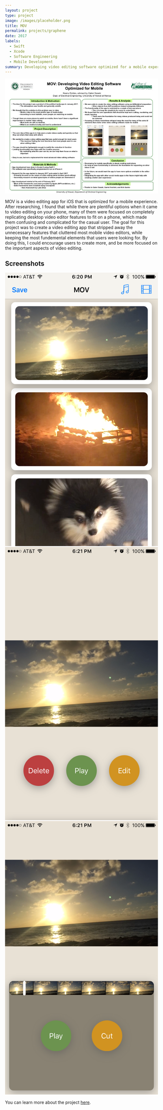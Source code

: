 ```yaml
---
layout: project
type: project
image: /images/placeholder.png
title: MOV
permalink: projects/graphene
date: 2017
labels:
  - Swift
  - Xcode
  - Software Engineering
  - Mobile Development
summary: Developing video editing software optimized for a mobile experience
---
```


<div class="ui fluid rounded images">
  <img class="ui image" src="../images/Slide1.jpg">
</div>

MOV is a video editing app for iOS that is optimized for a mobile experience. After researching, I found that while there are plentiful options when it came to video editing on your phone, many of them were focused on completely replicating desktop video editor features to fit on a phone, which made them confusing and complicated for the casual user. The goal for this project was to create a video editing app that stripped away the unnecessary features that cluttered most mobile video editors, while keeping the most fundemental elements that users were looking for. By doing this, I could encourage users to create more, and be more focused on the important aspects of video editing.

<h2>Screenshots</h2>
<div class="ui small rounded images">
  <img class="ui image" src="../images/mov1.PNG">
  <img class="ui image" src="../images/mov2.PNG">
  <img class="ui image" src="../images/mov3.PNG">
</div>



You can learn more about the project [here](https://youtu.be/Yi1vBJ1S6hA).
